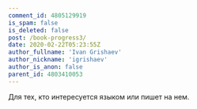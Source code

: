 ```yaml
---
comment_id: 4805129919
is_spam: false
is_deleted: false
post: /book-progress3/
date: 2020-02-22T05:23:55Z
author_fullname: 'Ivan Grishaev'
author_nickname: 'igrishaev'
author_is_anon: false
parent_id: 4803410053
---
```


<p>Для тех, кто интересуется языком или пишет на нем.</p>
